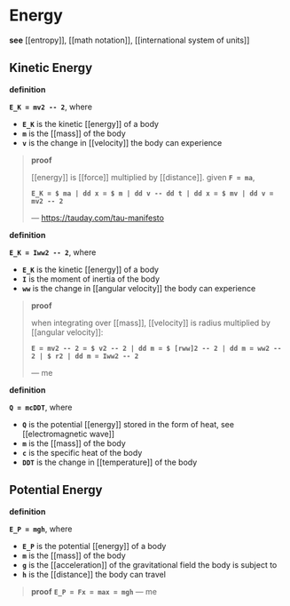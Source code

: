# Energy

**see** [[entropy]], [[math notation]], [[international system of units]]

## Kinetic Energy

**definition**

**`E_K = mv2 -- 2`**, where

- **`E_K`** is the kinetic [[energy]] of a body
- **`m`** is the [[mass]] of the body
- **`v`** is the change in [[velocity]] the body can experience

> **proof**
>
> [[energy]] is [[force]] multiplied by [[distance]]. given **`F = ma`**,
>
> **`E_K = $ ma | dd x = $ m | dd v -- dd t | dd x = $ mv | dd v = mv2 -- 2`**
>
> &mdash; <https://tauday.com/tau-manifesto>

**definition**

**`E_K = Iww2 -- 2`**, where

- **`E_K`** is the kinetic [[energy]] of a body
- **`I`** is the moment of inertia of the body
- **`ww`** is the change in [[angular velocity]] the body can experience

> **proof**
>
> when integrating over [[mass]], [[velocity]] is radius multiplied by [[angular velocity]]:
>
> **`E = mv2 -- 2 = $ v2 -- 2 | dd m = $ [rww]2 -- 2 | dd m = ww2 -- 2 | $ r2 | dd m = Iww2 -- 2`**
>
> &mdash; me

**definition**

**`Q = mcDDT`**, where

- **`Q`** is the potential [[energy]] stored in the form of heat, see [[electromagnetic wave]]
- **`m`** is the [[mass]] of the body
- **`c`** is the specific heat of the body
- **`DDT`** is the change in [[temperature]] of the body

## Potential Energy

**definition**

**`E_P = mgh`**, where

- **`E_P`** is the potential [[energy]] of a body
- **`m`** is the [[mass]] of the body
- **`g`** is the [[acceleration]] of the gravitational field the body is subject to
- **`h`** is the [[distance]] the body can travel

> **proof** **`E_P = Fx = max = mgh`** &mdash; me
